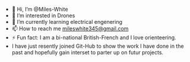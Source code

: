 - 👋 Hi, I’m @Miles-White
- 👀 I’m interested in Drones
- 🌱 I’m currently learning electrical engenering
- 📫 How to reach me mileswhite345@gmail.com
- ⚡ Fun fact: I am a bi-national British-French and I love orienteering.
- I have just resently joined Git-Hub to show the work I have done in the past and hopefully gain interset to parter up on futur projects.

<!---
Miles-White/Miles-White is a ✨ special ✨ repository because its `README.md` (this file) appears on your GitHub profile.
You can click the Preview link to take a look at your changes.
--->
